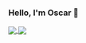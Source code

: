### Hello, I'm Oscar 👋

<a href="https://github.com/OscarWright">
  <img align="center" src="https://github-readme-stats.vercel.app/api/?username=OscarWright&theme=dark&show_icons=true" />
</a>
<a href="https://github.com/OscarWright/HSCSDD-T2-4P1W">
  <img align="center" src="https://github-readme-stats.vercel.app/api/pin/?username=OscarWright&repo=HSCSDD-T2-4P1W&theme=dark" />
</a>
